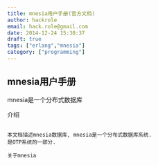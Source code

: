 ```yaml
---
title: mnesia用户手册(官方文档)
author: hackrole
email: hack.role@gmail.com
date: 2014-12-24 15:30:37
draft: true
tags: ["erlang","mnesia"]
category: ["programming"]
---
```





mnesia用户手册
--------------

mnesia是一个分布式数据库

介绍
~~~~

本文档描述mnesia数据库, mnesia是一个分布式数据库系统.
是OTP系统的一部分.

关于mnesia
~~~~~~~~~~
